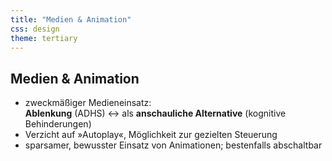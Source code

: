 ```yaml
---
title: "Medien & Animation"
css: design
theme: tertiary
---
```

## Medien & Animation

- zweckmäßiger Medieneinsatz:<br>**Ablenkung** (ADHS) ↔ als **anschauliche Alternative** (kognitive Behinderungen)
- Verzicht auf »Autoplay«, Möglichkeit zur gezielten Steuerung
- sparsamer, bewusster Einsatz von Animationen; bestenfalls abschaltbar
